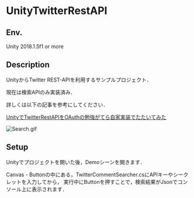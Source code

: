 # UnityTwitterRestAPI

## Env.
Unity 2018.1.5f1 or more

## Description
UnityからTwitter REST-APIを利用するサンプルプロジェクト．

現在は検索APIのみ実装済み．

詳しくは以下の記事を参考にしてください．

[UnityでTwitterRestAPIをOAuthの勉強がてら自家実装でたたいてみた](https://qiita.com/nmxi/items/93d7806feab31164cd6c)

![Search.gif](https://github.com/nmxi/UnityTwitterRestAPI/blob/master/DescriptionImage/Search.gif)

## Setup
Unityでプロジェクトを開いた後，Demoシーンを開きます．

Canvas - Buttonの中にある，TwitterCommentSearcher.csにAPIキーやシークレットを入力してから，
実行中にButtonを押すことで，検索結果がJsonでコンソール上に表示されます．
